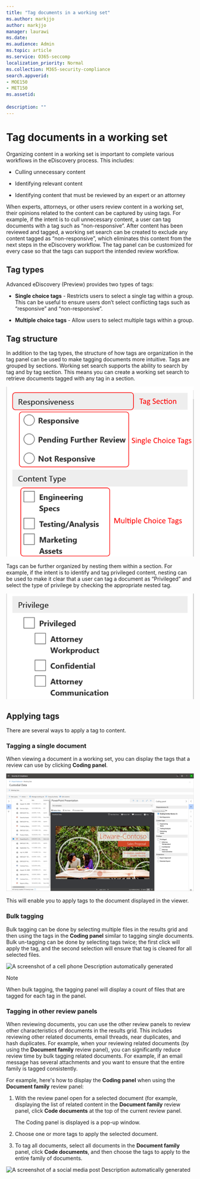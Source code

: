 ```yaml
---
title: "Tag documents in a working set"
ms.author: markjjo
author: markjjo
manager: laurawi
ms.date: 
ms.audience: Admin
ms.topic: article
ms.service: O365-seccomp
localization_priority: Normal
ms.collection: M365-security-compliance 
search.appverid: 
- MOE150
- MET150
ms.assetid: 

description: ""
---
```


# Tag documents in a working set

Organizing content in a working set is important to complete various workflows in the eDiscovery process. This includes:

-  Culling unnecessary content

- Identifying relevant content
 
-  Identifying content that must be reviewed by an expert or an attorney

When experts, attorneys, or other users review content in a working set, their opinions related to the content can be captured by using tags. For example, if the intent is to cull unnecessary content, a user can tag documents with a tag such as “non-responsive”. After content has been reviewed and tagged, a working set search can be created to exclude any content tagged as “non-responsive”, which eliminates this content from the next steps in the eDiscovery workflow. The tag panel can be customized for every case so that the tags can support the intended review workflow.

## Tag types

Advanced eDiscovery (Preview) provides two types of tags:

- **Single choice tags** - Restricts users to select a single tag within a group. This can be useful to ensure users don’t select conflicting tags such as “responsive” and “non-responsive”. 

- **Multiple choice tags** - Allow users to select multiple tags within a group.

## Tag structure

In addition to the tag types, the structure of how tags are organization in the tag panel can be used to make tagging documents more intuitive. Tags are grouped by sections. Working set search supports the ability to search by tag and by tag section. This means you can create a working set search to retrieve documents tagged with any tag in a section.

![Tag sections in the tag panel](../media/Tagtypes.png)

Tags can be further organized by nesting them within a section. For example, if the intent is to identify and tag privileged content, nesting can be used to make it clear that a user can tag a document as “Privileged” and select the type of privilege by checking the appropriate nested tag.

![Nested tags within a tag section](../media/Nestingtags.png)

## Applying tags

There are several ways to apply a tag to content.

### Tagging a single document

When viewing a document in a working set, you can display the tags that a review can use by clicking **Coding panel**.

![Click Tag panel to display the tag panel](../media/Singledoctag.png)

This will enable you to apply tags to the document displayed in the viewer.

### Bulk tagging

Bulk tagging can be done by selecting multiple files in the results grid and then using the tags in the **Coding panel** similar to tagging single documents. Bulk un-tagging can be done by selecting tags twice; the first click will apply the tag, and the second selection will ensure that tag is cleared for all selected files.

![A screenshot of a cell phone
Description automatically generated](../media/Bulktag.png)

> [!NOTE]
> When bulk tagging, the tagging panel will display a count of files that are tagged for each tag in the panel.

### Tagging in other review panels

When reviewing documents, you can use the other review panels to review other characteristics of documents in the results grid. This includes reviewing other related documents, email threads, near duplicates, and hash duplicates. For example, when your reviewing related documents (by using the **Document family** review panel), you can significantly reduce review time by bulk tagging related documents. For example, if an email message has several attachments and you want to ensure that the entire family is tagged consistently.

For example, here's how to display the **Coding panel** when using the **Document family** review panel:

1. With the review panel open for a selected document (for example, displaying the list of related content in the **Document family** review panel, click **Code documents** at the top of the current review panel.

   The Coding panel is displayed is a pop-up window.

2. Choose one or more tags to apply the selected document. 

3. To tag all documents, select all documents in the **Document family** panel, click **Code documents**, and then choose the tags to apply to the entire family of documents.

![A screenshot of a social media post
Description automatically generated](../media/Relatedtag.png)
